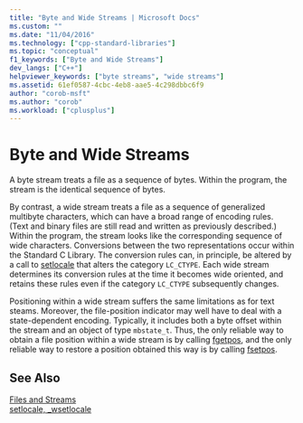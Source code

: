```yaml
---
title: "Byte and Wide Streams | Microsoft Docs"
ms.custom: ""
ms.date: "11/04/2016"
ms.technology: ["cpp-standard-libraries"]
ms.topic: "conceptual"
f1_keywords: ["Byte and Wide Streams"]
dev_langs: ["C++"]
helpviewer_keywords: ["byte streams", "wide streams"]
ms.assetid: 61ef0587-4cbc-4eb8-aae5-4c298dbbc6f9
author: "corob-msft"
ms.author: "corob"
ms.workload: ["cplusplus"]
---
```

# Byte and Wide Streams

A byte stream treats a file as a sequence of bytes. Within the program, the stream is the identical sequence of bytes.

By contrast, a wide stream treats a file as a sequence of generalized multibyte characters, which can have a broad range of encoding rules. (Text and binary files are still read and written as previously described.) Within the program, the stream looks like the corresponding sequence of wide characters. Conversions between the two representations occur within the Standard C Library. The conversion rules can, in principle, be altered by a call to [setlocale](../c-runtime-library/reference/setlocale-wsetlocale.md) that alters the category `LC_CTYPE`. Each wide stream determines its conversion rules at the time it becomes wide oriented, and retains these rules even if the category `LC_CTYPE` subsequently changes.

Positioning within a wide stream suffers the same limitations as for text steams. Moreover, the file-position indicator may well have to deal with a state-dependent encoding. Typically, it includes both a byte offset within the stream and an object of type `mbstate_t`. Thus, the only reliable way to obtain a file position within a wide stream is by calling [fgetpos](../c-runtime-library/reference/fgetpos.md), and the only reliable way to restore a position obtained this way is by calling [fsetpos](../c-runtime-library/reference/fsetpos.md).

## See Also

[Files and Streams](../c-runtime-library/files-and-streams.md)<br/>
[setlocale, _wsetlocale](../c-runtime-library/reference/setlocale-wsetlocale.md)